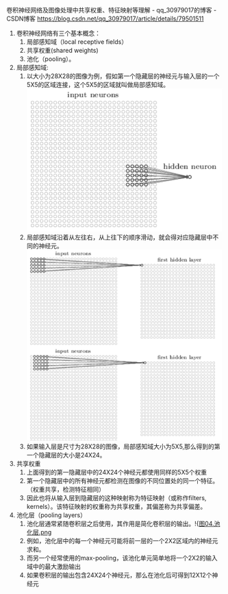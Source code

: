 卷积神经网络及图像处理中共享权重、特征映射等理解 - qq_30979017的博客 - CSDN博客 https://blog.csdn.net/qq_30979017/article/details/79501511

1. 卷积神经网络有三个基本概念：
    1. 局部感知域（local receptive fields）
    2. 共享权重(shared weights)
    3. 池化（pooling）。
2. 局部感知域: 
    1. 以大小为28X28的图像为例，假如第一个隐藏层的神经元与输入层的一个5X5的区域连接，这个5X5的区域就叫做局部感知域。![图02.局部感知域.png](图02.局部感知域.png)
    2. 局部感知域沿着从左往右，从上往下的顺序滑动，就会得对应隐藏层中不同的神经元。![图03.局部感知域的滑动.png](图03.局部感知域的滑动.png)
    3. 如果输入层是尺寸为28X28的图像，局部感知域大小为5X5,那么得到的第一个隐藏层的大小是24X24。
3. 共享权重
    1. 上面得到的第一隐藏层中的24X24个神经元都使用同样的5X5个权重
    2. 第一个隐藏层中的所有神经元都检测在图像的不同位置处的同一个特征。（权重共享，检测特征相同）
    3. 因此也将从输入层到隐藏层的这种映射称为特征映射（或称作filters, kernels）。该特征映射的权重称为共享权重，其偏差称为共享偏差。
4. 池化层（pooling layers） 
    1. 池化层通常紧随卷积层之后使用，其作用是简化卷积层的输出。!{[图04.池化层.png](图04.池化层.png)
    2. 例如，池化层中的每一个神经元可能将前一层的一个2X2区域内的神经元求和。
    3. 而另一个经常使用的max-pooling，该池化单元简单地将一个2X2的输入域中的最大激励输出
    4. 如果卷积层的输出包含24X24个神经元，那么在池化后可得到12X12个神经元